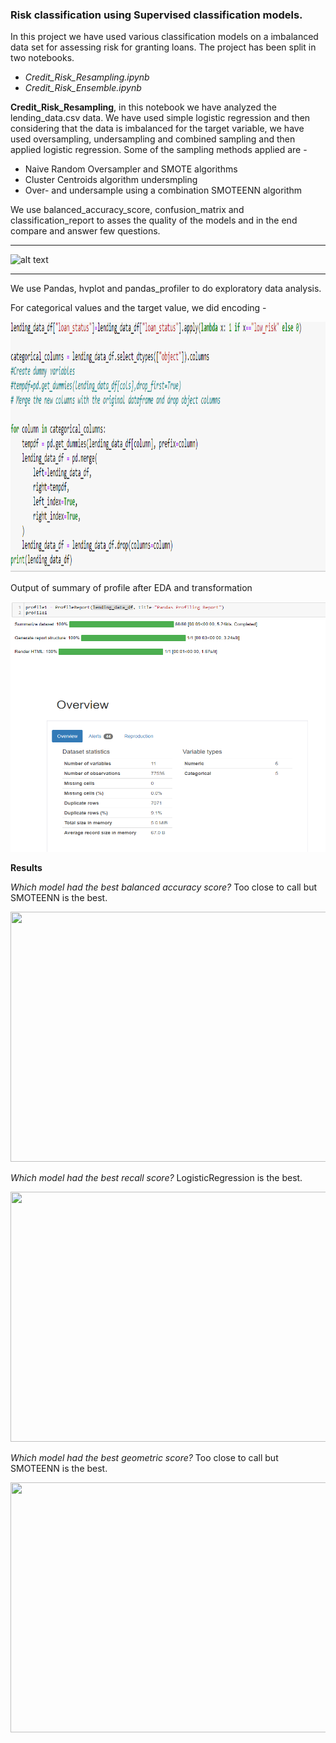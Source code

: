### Risk classification using Supervised classification models.
In this project we have used various classification models on a imbalanced data set for assessing risk for granting loans.
The project has been split in two notebooks.
- *Credit_Risk_Resampling.ipynb*
- *Credit_Risk_Ensemble.ipynb*

**Credit_Risk_Resampling**, in this notebook we have analyzed the lending_data.csv data. We have used simple logistic regression and then considering that the data is imbalanced for the target variable, we have used oversampling, undersampling and combined sampling and then applied logistic regression.
Some of the sampling methods applied are -

- Naive Random Oversampler and SMOTE algorithms
- Cluster Centroids algorithm undersmpling
- Over- and undersample using a combination SMOTEENN algorithm

We use balanced_accuracy_score, confusion_matrix and classification_report to asses the quality of the models and in the end compare and answer few questions.

---

![alt text](https://github.com/RutgersCodingBootcamp/RUT-VIRT-FIN-PT-11-2021-U-C/raw/main/Homework/11-Machine-Learning/Instructions/Images/credit-risk.jpg)

---

We use Pandas, hvplot and pandas_profiler to do exploratory data analysis.

For categorical values and the target value, we did encoding -

<img src="./IMG/sample_encoding.PNG" width="800" height="400">

Output of summary of profile after EDA and transformation

<img src="./IMG/sample_profile1.PNG" width="800" height="400">

**Results**

*Which model had the best balanced accuracy score?*
Too close to call but SMOTEENN is the best.

<img src="./IMG/>sample_ba.PNG" width="800" height="400">
     
*Which model had the best recall score?*
LogisticRegression is the best.
     
<img src="./IMG/>sample_recall.PNG" width="800" height="400">

*Which model had the best geometric score?*
Too close to call but SMOTEENN is the best.

<img src="./IMG/>sample_gm.PNG" width="800" height="400">
